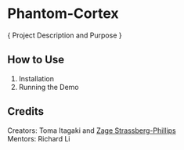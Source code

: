 # Phantom-Cortex
{ Project Description and Purpose }

## How to Use
1. Installation
2. Running the Demo

## Credits
Creators: Toma Itagaki and [Zage Strassberg-Phillips](https://github.com/zphillips)\
Mentors: Richard Li
